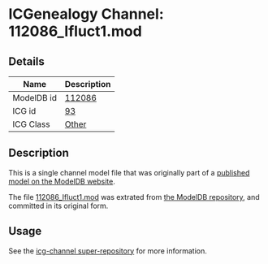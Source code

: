 # ICGenealogy Channel: 112086\_Ifluct1.mod

## Details

Name | Description
---- | -----------
ModelDB id | [112086](http://senselab.med.yale.edu/ModelDB/ShowModel.cshtml?model=112086)
ICG id | [93](http://icg.neurotheory.ox.ac.uk/channels/other/93)
ICG Class | [Other](http://icg.neurotheory.ox.ac.uk/channels/other)

## Description

This is a single channel model file that was originally part of a [published model on the ModelDB website](http://senselab.med.yale.edu/mModelDB/ShowModel.cshtml?model=112086).

The file [112086\_Ifluct1.mod](112086_Ifluct1.mod) was extrated from [the ModelDB repository](http://senselab.med.yale.edu/ModelDB/ShowModel.cshtml?model=112086), and committed in its original form.

## Usage

See the [icg-channel super-repository](https://github.com/icgenealogy/icg-channels) for more information.
